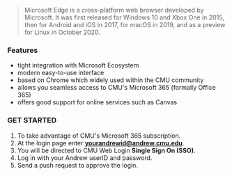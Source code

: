 > Microsoft Edge is a cross-platform web browser developed by Microsoft. It was first released for Windows 10 and Xbox One in 2015, then for Android and iOS in 2017, for macOS in 2019, and as a preview for Linux in October 2020.

### Features
* tight integration with Microsoft Ecosystem
* modern easy-to-use interface
* based on Chrome which widely used within the CMU community
* allows you seamless access to CMU's Microsoft 365 (formally Office 365)
* offers good support for online services such as Canvas

### GET STARTED
1. To take advantage of CMU's Microsoft 365 subscription.
1. At the login page enter **yourandrewid@andrew.cmu.edu**.
1. You will be directed to CMU Web Login **Single Sign On (SSO)**. 
1. Log in with your Andrew userID and password.
1. Send a push request to approve the login.